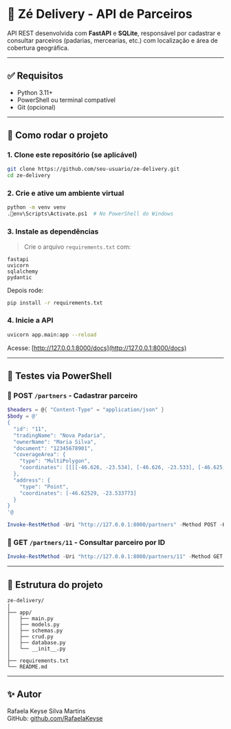 # 🚚 Zé Delivery - API de Parceiros

API REST desenvolvida com **FastAPI** e **SQLite**, responsável por cadastrar e consultar parceiros (padarias, mercearias, etc.) com localização e área de cobertura geográfica.

---

## ✅ Requisitos

- Python 3.11+
- PowerShell ou terminal compatível
- Git (opcional)

---

## 🚀 Como rodar o projeto

### 1. Clone este repositório (se aplicável)

```bash
git clone https://github.com/seu-usuario/ze-delivery.git
cd ze-delivery
```

### 2. Crie e ative um ambiente virtual

```bash
python -m venv venv
.env\Scripts\Activate.ps1  # No PowerShell do Windows
```

### 3. Instale as dependências

> Crie o arquivo `requirements.txt` com:

```
fastapi
uvicorn
sqlalchemy
pydantic
```

Depois rode:

```bash
pip install -r requirements.txt
```

### 4. Inicie a API

```bash
uvicorn app.main:app --reload
```

Acesse: [http://127.0.0.1:8000/docs](http://127.0.0.1:8000/docs)

---

## 🔁 Testes via PowerShell

### 🔸 POST `/partners` - Cadastrar parceiro

```powershell
$headers = @{ "Content-Type" = "application/json" }
$body = @'
{
  "id": "11",
  "tradingName": "Nova Padaria",
  "ownerName": "Maria Silva",
  "document": "12345678901",
  "coverageArea": {
    "type": "MultiPolygon",
    "coordinates": [[[[-46.626, -23.534], [-46.626, -23.533], [-46.625, -23.533], [-46.625, -23.534], [-46.626, -23.534]]]]
  },
  "address": {
    "type": "Point",
    "coordinates": [-46.62529, -23.533773]
  }
}
'@

Invoke-RestMethod -Uri "http://127.0.0.1:8000/partners" -Method POST -Headers $headers -Body $body
```

### 🔸 GET `/partners/11` - Consultar parceiro por ID

```powershell
Invoke-RestMethod -Uri "http://127.0.0.1:8000/partners/11" -Method GET
```

---

## 📂 Estrutura do projeto

```
ze-delivery/
│
├── app/
│   ├── main.py
│   ├── models.py
│   ├── schemas.py
│   ├── crud.py
│   ├── database.py
│   └── __init__.py
│
├── requirements.txt
└── README.md
```

---

## ✨ Autor

Rafaela Keyse Silva Martins  
GitHub: [github.com/RafaelaKeyse](https://github.com/RafaelaKeyse)